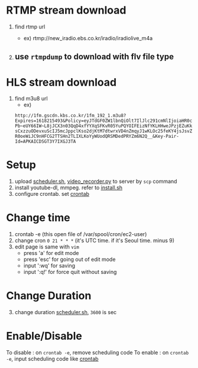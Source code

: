 # RTMP stream download
1. find rtmp url
    - ex) rtmp://new_iradio.ebs.co.kr/iradio/iradiolive_m4a
    
2. use `rtmpdump` to download with flv file type
    - 

# HLS stream download
1. find m3u8 url
    - ex) 
   ```
   http://1fm.gscdn.kbs.co.kr/1fm_192_1.m3u8?Expires=1618215493&Policy=eyJTdGF0ZW1lbnQiOlt7IlJlc291cmNlIjoiaHR0cDovLzFmbS5nc2Nkbi5rYnMuY28ua3IvMWZtXzE5Ml8xLm0zdTgiLCJDb25kaXRpb24iOnsiRGF0ZUxlc3NUaGFuIjp7IkFXUzpFcG9jaFRpbWUiOjE2MTgyMTU0OTN9fX1dfQ__&Signature=l2L~HoxlcldO471Ot8T1dLV6ZNh05HFj-Pb~eUY66IW~L8jJCX3n03QqD4xfYYXqSFKvR05YuPQYOIFEizNfYKLHHweJPzjEZuKk7dbRgHrR9IECiTi-sCxzzuODevxuScIJ5mcJppclKso2djKtM7dtwrxVD4nZmqyJ1wKLOc25feKY4jsJsvZZ0rBHxlJTBNh1Vg2~7Vj0fqCAapZOshwK6AsPaYySD5ip1IbFD2nOhQUYJ5zDo7YMjRAyrLdFlvDsLRHwPGCLhZBu9Bd~0QVJ1KjpvoeokKa-R0oeWiJC9nHFCG2TTSHn2TLIXLKoYyWUodQRSMDedPRYZm6N2Q__&Key-Pair-Id=APKAICDSGT3Y7IXGJ3TA
   ```
   
# Setup
1. upload [scheduler.sh](scheduler.sh), [video_recorder.py](video_recorder.py) to server by `scp` command
2. install youtube-dl, mmpeg. refer to [install.sh](install.sh)
3. configure crontab. set [crontab](crontab)

# Change time
1. crontab -e  (this open file of /var/spool/cron/ec2-user)
2. change cron `0 21 * * *` (it's UTC time. if it's Seoul time. minus 9)
3. edit page is same with `vim`
    - press 'a' for edit mode
    - press 'esc' for going out of edit mode
    - input ':wq' for saving
    - input ':q!' for force quit without saving

   
# Change Duration
3. change duration [scheduler.sh](scheduler.sh), `3600` is sec

# Enable/Disable
To disable : on `crontab -e`, remove scheduling code
To enable : on `crontab -e`, input scheduling code like [crontab](crontab)

